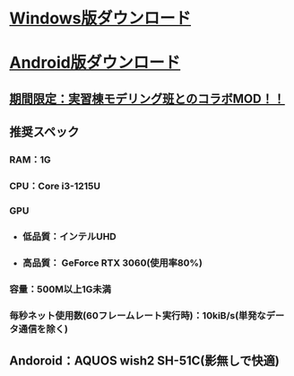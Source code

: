 # [Windows版ダウンロード](https://github.com/legisters-game/FightingCharacters/releases/tag/Windows%E7%89%88)
# [Android版ダウンロード](https://github.com/legisters-game/FightingCharacters/releases/tag/Android%E7%89%88)
## [期間限定：実習棟モデリング班とのコラボMOD！！](https://github.com/legisters-game/FightingCharacters/releases/tag/%E6%9C%9F%E9%96%93%E9%99%90%E5%AE%9A%E8%BF%BD%E5%8A%A0%E3%83%91%E3%83%83%E3%82%AF)
## 推奨スペック
### RAM：1G
### CPU：Core i3-1215U
### GPU
  * ### 低品質：インテルUHD  
  * ### 高品質：	GeForce RTX 3060(使用率80%)
### 容量：500M以上1G未満
### 毎秒ネット使用数(60フレームレート実行時)：10kiB/s(単発なデータ通信を除く)
## Andoroid：AQUOS wish2 SH-51C(影無しで快適)
